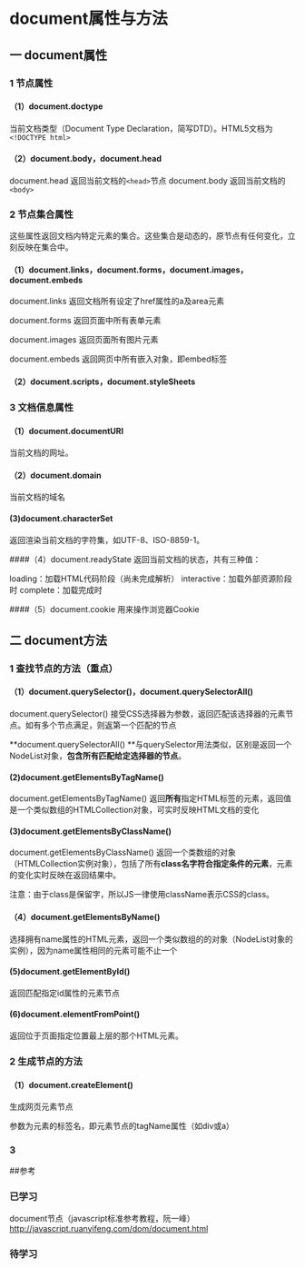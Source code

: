 # document属性与方法

## 一 document属性
### 1 节点属性

#### （1）document.doctype
当前文档类型（Document Type Declaration，简写DTD）。HTML5文档为`<!DOCTYPE html>`

#### （2）document.body，document.head
document.head 返回当前文档的`<head>`节点
document.body 返回当前文档的`<body>`

### 2 节点集合属性
这些属性返回文档内特定元素的集合。这些集合是动态的，原节点有任何变化，立刻反映在集合中。

#### （1）document.links，document.forms，document.images，document.embeds
document.links 返回文档所有设定了href属性的a及area元素

document.forms 返回页面中所有表单元素

document.images 返回页面所有图片元素

document.embeds 返回网页中所有嵌入对象，即embed标签

#### （2）document.scripts，document.styleSheets

### 3 文档信息属性
#### （1）document.documentURI
当前文档的网址。

#### （2）document.domain
当前文档的域名

#### (3)document.characterSet
返回渲染当前文档的字符集，如UTF-8、ISO-8859-1。

####（4）document.readyState
返回当前文档的状态，共有三种值：

loading：加载HTML代码阶段（尚未完成解析）
interactive：加载外部资源阶段时
complete：加载完成时

####（5）document.cookie
用来操作浏览器Cookie

## 二 document方法
### 1 查找节点的方法（重点）
#### （1）document.querySelector()，document.querySelectorAll()

document.querySelector() 接受CSS选择器为参数，返回匹配该选择器的元素节点。如有多个节点满足，则返第一个匹配的节点

**document.querySelectorAll() **与querySelector用法类似，区别是返回一个NodeList对象，**包含所有匹配给定选择器的节点**。

#### (2)document.getElementsByTagName()
document.getElementsByTagName() 返回**所有**指定HTML标签的元素，返回值是一个类似数组的HTMLCollection对象，可实时反映HTML文档的变化

####  (3)document.getElementsByClassName()
document.getElementsByClassName() 返回一个类数组的对象（HTMLCollection实例对象），包括了所有**class名字符合指定条件的元素**，元素的变化实时反映在返回结果中。

注意：由于class是保留字，所以JS一律使用className表示CSS的class。

#### （4）document.getElementsByName()
选择拥有name属性的HTML元素，返回一个类似数组的的对象（NodeList对象的实例），因为name属性相同的元素可能不止一个

#### (5)document.getElementById()
返回匹配指定id属性的元素节点

#### (6)document.elementFromPoint()
返回位于页面指定位置最上层的那个HTML元素。

### 2 生成节点的方法
#### （1）document.createElement()
生成网页元素节点

参数为元素的标签名，即元素节点的tagName属性（如div或a）

### 3 



##参考
### 已学习
document节点（javascript标准参考教程，阮一峰）
http://javascript.ruanyifeng.com/dom/document.html

### 待学习








